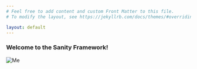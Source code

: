 ```yaml
---
# Feel free to add content and custom Front Matter to this file.
# To modify the layout, see https://jekyllrb.com/docs/themes/#overriding-theme-defaults

layout: default
---
```

### Welcome to the Sanity Framework!

![Me](https://pbs.twimg.com/profile_images/1758299335639343105/OW6LdlZ9_400x400.jpg)
